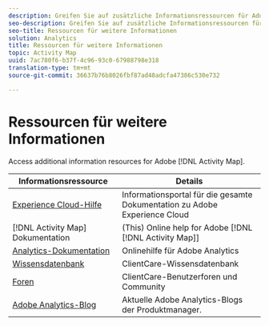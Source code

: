```yaml
---
description: Greifen Sie auf zusätzliche Informationsressourcen für Adobe [!DNL Activity Map] zu.
seo-description: Greifen Sie auf zusätzliche Informationsressourcen für Adobe [!DNL Activity Map] zu.
seo-title: Ressourcen für weitere Informationen
solution: Analytics
title: Ressourcen für weitere Informationen
topic: Activity Map
uuid: 7ac780f6-b37f-4c96-93c0-67988798e318
translation-type: tm+mt
source-git-commit: 36637b76b8026fbf87ad48adcfa47386c530e732

---
```



# Ressourcen für weitere Informationen

Access additional information resources for Adobe [!DNL Activity Map].

| Informationsressource | Details |
|---|---|
| [Experience Cloud-Hilfe](https://marketing.adobe.com/resources/help/en_US/home/index.html) | Informationsportal für die gesamte Dokumentation zu Adobe Experience Cloud |
| [!DNL Activity Map] Dokumentation | (This) Online help for Adobe [!DNL [!DNL Activity Map]] |
| [Analytics-Dokumentation](https://marketing.adobe.com/resources/help/en_US/reference/) | Onlinehilfe für Adobe Analytics |
| [Wissensdatenbank](https://helpx.adobe.com/support/analytics.html) | ClientCare-Wissensdatenbank |
| [Foren](https://forums.adobe.com/community/experience-cloud/analytics-cloud/analytics) | ClientCare-Benutzerforen und Community |
| [Adobe Analytics-Blog](https://blogs.adobe.com/digitalmarketing/analytics/) | Aktuelle Adobe Analytics-Blogs der Produktmanager. |

